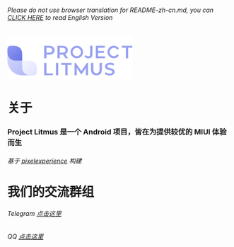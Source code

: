 ###### Please do not use browser translation for README-zh-cn.md, you can [CLICK HERE](https://github.com/project-litmus/.github/blob/main/profile/README.md) to read English Version
  
<div>    
  <img src="./logo.png" width = "283.33" height = "100" alt="LOGO" />
</div>

# 关于
### Project Litmus 是一个 Android 项目，皆在为提供较优的 MIUI 体验而生
###### 基于 [pixelexperience](https://github.com/pixelexperience) 构建
# 我们的交流群组</H2>
###### Telegram [点击这里](https://t.me/projectlitmus) 
###### QQ [点击这里](https://jq.qq.com/?_wv=1027&k=VfUw3Mes) 
